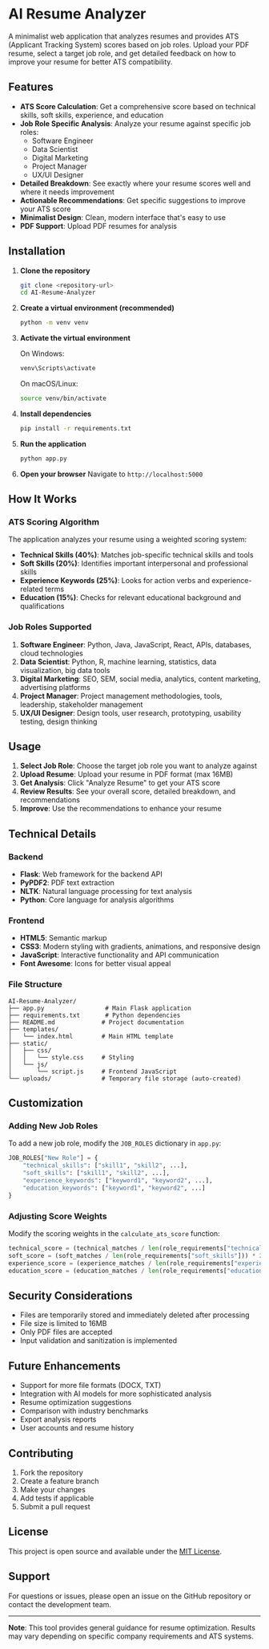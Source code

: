 # AI Resume Analyzer

A minimalist web application that analyzes resumes and provides ATS (Applicant Tracking System) scores based on job roles. Upload your PDF resume, select a target job role, and get detailed feedback on how to improve your resume for better ATS compatibility.

## Features

- **ATS Score Calculation**: Get a comprehensive score based on technical skills, soft skills, experience, and education
- **Job Role Specific Analysis**: Analyze your resume against specific job roles:
  - Software Engineer
  - Data Scientist
  - Digital Marketing
  - Project Manager
  - UX/UI Designer
- **Detailed Breakdown**: See exactly where your resume scores well and where it needs improvement
- **Actionable Recommendations**: Get specific suggestions to improve your ATS score
- **Minimalist Design**: Clean, modern interface that's easy to use
- **PDF Support**: Upload PDF resumes for analysis

## Installation

1. **Clone the repository**
   ```bash
   git clone <repository-url>
   cd AI-Resume-Analyzer
   ```

2. **Create a virtual environment (recommended)**
   ```bash
   python -m venv venv
   ```

3. **Activate the virtual environment**
   
   On Windows:
   ```bash
   venv\Scripts\activate
   ```
   
   On macOS/Linux:
   ```bash
   source venv/bin/activate
   ```

4. **Install dependencies**
   ```bash
   pip install -r requirements.txt
   ```

5. **Run the application**
   ```bash
   python app.py
   ```

6. **Open your browser**
   Navigate to `http://localhost:5000`

## How It Works

### ATS Scoring Algorithm

The application analyzes your resume using a weighted scoring system:

- **Technical Skills (40%)**: Matches job-specific technical skills and tools
- **Soft Skills (20%)**: Identifies important interpersonal and professional skills
- **Experience Keywords (25%)**: Looks for action verbs and experience-related terms
- **Education (15%)**: Checks for relevant educational background and qualifications

### Job Roles Supported

1. **Software Engineer**: Python, Java, JavaScript, React, APIs, databases, cloud technologies
2. **Data Scientist**: Python, R, machine learning, statistics, data visualization, big data tools
3. **Digital Marketing**: SEO, SEM, social media, analytics, content marketing, advertising platforms
4. **Project Manager**: Project management methodologies, tools, leadership, stakeholder management
5. **UX/UI Designer**: Design tools, user research, prototyping, usability testing, design thinking

## Usage

1. **Select Job Role**: Choose the target job role you want to analyze against
2. **Upload Resume**: Upload your resume in PDF format (max 16MB)
3. **Get Analysis**: Click "Analyze Resume" to get your ATS score
4. **Review Results**: See your overall score, detailed breakdown, and recommendations
5. **Improve**: Use the recommendations to enhance your resume

## Technical Details

### Backend
- **Flask**: Web framework for the backend API
- **PyPDF2**: PDF text extraction
- **NLTK**: Natural language processing for text analysis
- **Python**: Core language for analysis algorithms

### Frontend
- **HTML5**: Semantic markup
- **CSS3**: Modern styling with gradients, animations, and responsive design
- **JavaScript**: Interactive functionality and API communication
- **Font Awesome**: Icons for better visual appeal

### File Structure
```
AI-Resume-Analyzer/
├── app.py                 # Main Flask application
├── requirements.txt       # Python dependencies
├── README.md             # Project documentation
├── templates/
│   └── index.html        # Main HTML template
├── static/
│   ├── css/
│   │   └── style.css     # Styling
│   └── js/
│       └── script.js     # Frontend JavaScript
└── uploads/              # Temporary file storage (auto-created)
```

## Customization

### Adding New Job Roles

To add a new job role, modify the `JOB_ROLES` dictionary in `app.py`:

```python
JOB_ROLES["New Role"] = {
    "technical_skills": ["skill1", "skill2", ...],
    "soft_skills": ["skill1", "skill2", ...],
    "experience_keywords": ["keyword1", "keyword2", ...],
    "education_keywords": ["keyword1", "keyword2", ...]
}
```

### Adjusting Score Weights

Modify the scoring weights in the `calculate_ats_score` function:

```python
technical_score = (technical_matches / len(role_requirements["technical_skills"])) * 40  # 40% weight
soft_score = (soft_matches / len(role_requirements["soft_skills"])) * 20              # 20% weight
experience_score = (experience_matches / len(role_requirements["experience_keywords"])) * 25  # 25% weight
education_score = (education_matches / len(role_requirements["education_keywords"])) * 15     # 15% weight
```

## Security Considerations

- Files are temporarily stored and immediately deleted after processing
- File size is limited to 16MB
- Only PDF files are accepted
- Input validation and sanitization is implemented

## Future Enhancements

- Support for more file formats (DOCX, TXT)
- Integration with AI models for more sophisticated analysis
- Resume optimization suggestions
- Comparison with industry benchmarks
- Export analysis reports
- User accounts and resume history

## Contributing

1. Fork the repository
2. Create a feature branch
3. Make your changes
4. Add tests if applicable
5. Submit a pull request

## License

This project is open source and available under the [MIT License](LICENSE).

## Support

For questions or issues, please open an issue on the GitHub repository or contact the development team.

---

**Note**: This tool provides general guidance for resume optimization. Results may vary depending on specific company requirements and ATS systems.
